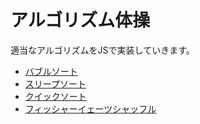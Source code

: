 # アルゴリズム体操

適当なアルゴリズムをJSで実装していきます。

- [バブルソート](https://hikiroom.github.io/algorithm-exersise/bubble-sort.html)
- [スリープソート](https://hikiroom.github.io/algorithm-exersise/sleep-sort.html)
- [クイックソート](https://hikiroom.github.io/algorithm-exersise/quick-sort.html)
- [フィッシャーイェーツシャッフル](https://hikiroom.github.io/algorithm-exersise/fisher-yates-shuffle.html)